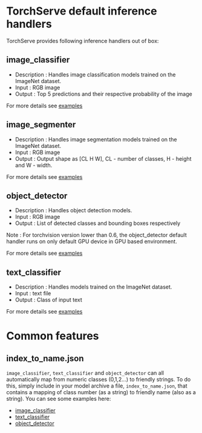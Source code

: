 # TorchServe default inference handlers

TorchServe provides following inference handlers out of box:

## image_classifier

* Description : Handles image classification models trained on the ImageNet dataset.
* Input : RGB image
* Output : Top 5 predictions and their respective probability of the image

For more details see [examples](https://github.com/pytorch/serve/tree/master/examples/image_classifier)

## image_segmenter

* Description : Handles image segmentation models trained on the ImageNet dataset.
* Input : RGB image
* Output : Output shape as [CL H W], CL - number of classes, H - height and W - width.

For more details see [examples](https://github.com/pytorch/serve/tree/master/examples/image_segmenter)

## object_detector

* Description : Handles object detection models.
* Input : RGB image
* Output : List of detected classes and bounding boxes respectively

Note : For torchvision version lower than 0.6, the object_detector default handler runs on only default GPU device in GPU based environment.

For more details see [examples](https://github.com/pytorch/serve/tree/master/examples/object_detector)

## text_classifier

* Description : Handles models trained on the ImageNet dataset.
* Input : text file
* Output : Class of input text

For more details see [examples](https://github.com/pytorch/serve/tree/master/examples/text_classification)

# Common features

## index_to_name.json

`image_classifier`, `text_classifier` and `object_detector` can all automatically map from numeric classes (0,1,2...) to friendly strings. To do this, simply include in your model archive a file, `index_to_name.json`, that contains a mapping of class number (as a string) to friendly name (also as a string). You can see some examples here:
- [image_classifier](https://github.com/pytorch/serve/tree/master/examples/image_classifier/index_to_name.json)
- [text_classifier](https://github.com/pytorch/serve/tree/master/examples/text_classification/index_to_name.json)
- [object_detector](https://github.com/pytorch/serve/tree/master/examples/object_detector/index_to_name.json)
